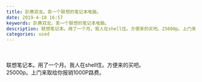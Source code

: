 ```yaml
---
title: 趴赛双龙。卖一个联想的笔记本电脑。
date: 2019-4-18 16:57
keywords: 趴赛双龙。卖一个联想的笔记本电脑。
description: 联想笔记本。用了一个月。我人在shell住。方便来的买吧。25000p。上门来取给你报销1000P路费。
categories: used
---
```

<td class="t_f" id="postmessage_3541362">

<br/>
<br/>
联想笔记本。用了一个月。我人在shell住。方便来的买吧。<br/>
25000p。上门来取给你报销1000P路费。<br/>
</td>

